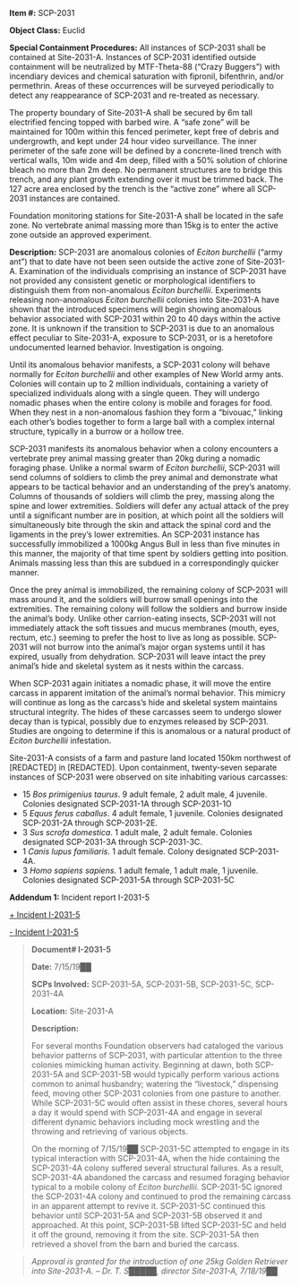 **Item #:** SCP-2031

**Object Class:** Euclid

**Special Containment Procedures:** All instances of SCP-2031 shall be contained at Site-2031-A. Instances of SCP-2031 identified outside containment will be neutralized by MTF-Theta-88 (“Crazy Buggers”) with incendiary devices and chemical saturation with fipronil, bifenthrin, and/or permethrin. Areas of these occurrences will be surveyed periodically to detect any reappearance of SCP-2031 and re-treated as necessary.

The property boundary of Site-2031-A shall be secured by 6m tall electrified fencing topped with barbed wire. A “safe zone” will be maintained for 100m within this fenced perimeter, kept free of debris and undergrowth, and kept under 24 hour video surveillance. The inner perimeter of the safe zone will be defined by a concrete-lined trench with vertical walls, 10m wide and 4m deep, filled with a 50% solution of chlorine bleach no more than 2m deep. No permanent structures are to bridge this trench, and any plant growth extending over it must be trimmed back. The 127 acre area enclosed by the trench is the “active zone” where all SCP-2031 instances are contained.

Foundation monitoring stations for Site-2031-A shall be located in the safe zone. No vertebrate animal massing more than 15kg is to enter the active zone outside an approved experiment.

**Description:** SCP-2031 are anomalous colonies of _Eciton burchellii_ (“army ant”) that to date have not been seen outside the active zone of Site-2031-A. Examination of the individuals comprising an instance of SCP-2031 have not provided any consistent genetic or morphological identifiers to distinguish them from non-anomalous _Eciton burchellii_. Experiments releasing non-anomalous _Eciton burchellii_ colonies into Site-2031-A have shown that the introduced specimens will begin showing anomalous behavior associated with SCP-2031 within 20 to 40 days within the active zone. It is unknown if the transition to SCP-2031 is due to an anomalous effect peculiar to Site-2031-A, exposure to SCP-2031, or is a heretofore undocumented learned behavior. Investigation is ongoing.

Until its anomalous behavior manifests, a SCP-2031 colony will behave normally for _Eciton burchellii_ and other examples of New World army ants. Colonies will contain up to 2 million individuals, containing a variety of specialized individuals along with a single queen. They will undergo nomadic phases when the entire colony is mobile and forages for food. When they nest in a non-anomalous fashion they form a “bivouac,” linking each other’s bodies together to form a large ball with a complex internal structure, typically in a burrow or a hollow tree.

SCP-2031 manifests its anomalous behavior when a colony encounters a vertebrate prey animal massing greater than 20kg during a nomadic foraging phase. Unlike a normal swarm of _Eciton burchellii_, SCP-2031 will send columns of soldiers to climb the prey animal and demonstrate what appears to be tactical behavior and an understanding of the prey’s anatomy. Columns of thousands of soldiers will climb the prey, massing along the spine and lower extremities. Soldiers will defer any actual attack of the prey until a significant number are in position, at which point all the soldiers will simultaneously bite through the skin and attack the spinal cord and the ligaments in the prey’s lower extremities. An SCP-2031 instance has successfully immobilized a 1000kg Angus Bull in less than five minutes in this manner, the majority of that time spent by soldiers getting into position. Animals massing less than this are subdued in a correspondingly quicker manner.

Once the prey animal is immobilized, the remaining colony of SCP-2031 will mass around it, and the soldiers will burrow small openings into the extremities. The remaining colony will follow the soldiers and burrow inside the animal’s body. Unlike other carrion-eating insects, SCP-2031 will not immediately attack the soft tissues and mucus membranes (mouth, eyes, rectum, etc.) seeming to prefer the host to live as long as possible. SCP-2031 will not burrow into the animal’s major organ systems until it has expired, usually from dehydration. SCP-2031 will leave intact the prey animal’s hide and skeletal system as it nests within the carcass.

When SCP-2031 again initiates a nomadic phase, it will move the entire carcass in apparent imitation of the animal’s normal behavior. This mimicry will continue as long as the carcass’s hide and skeletal system maintains structural integrity. The hides of these carcasses seem to undergo slower decay than is typical, possibly due to enzymes released by SCP-2031. Studies are ongoing to determine if this is anomalous or a natural product of _Eciton burchellii_ infestation.

Site-2031-A consists of a farm and pasture land located 150km northwest of \[REDACTED\] in \[REDACTED\]. Upon containment, twenty-seven separate instances of SCP-2031 were observed on site inhabiting various carcasses:

*   15 _Bos primigenius taurus_. 9 adult female, 2 adult male, 4 juvenile. Colonies designated SCP-2031-1A through SCP-2031-1O
*   5 _Equus ferus caballus_. 4 adult female, 1 juvenile. Colonies designated SCP-2031-2A through SCP-2031-2E.
*   3 _Sus scrofa domestica_. 1 adult male, 2 adult female. Colonies designated SCP-2031-3A through SCP-2031-3C.
*   1 _Canis lupus familiaris_. 1 adult female. Colony designated SCP-2031-4A.
*   3 _Homo sapiens sapiens_. 1 adult female, 1 adult male, 1 juvenile. Colonies designated SCP-2031-5A through SCP-2031-5C

**Addendum 1:** Incident report I-2031-5

[+ Incident I-2031-5](javascript:;)

[\- Incident I-2031-5](javascript:;)

> **Document# I-2031-5**
> 
> **Date:** 7/15/19██
> 
> **SCPs Involved:** SCP-2031-5A, SCP-2031-5B, SCP-2031-5C, SCP-2031-4A
> 
> **Location:** Site-2031-A
> 
> **Description:**
> 
> For several months Foundation observers had cataloged the various behavior patterns of SCP-2031, with particular attention to the three colonies mimicking human activity. Beginning at dawn, both SCP-2031-5A and SCP-2031-5B would typically perform various actions common to animal husbandry; watering the “livestock,” dispensing feed, moving other SCP-2031 colonies from one pasture to another. While SCP-2031-5C would often assist in these chores, several hours a day it would spend with SCP-2031-4A and engage in several different dynamic behaviors including mock wrestling and the throwing and retrieving of various objects.
> 
> On the morning of 7/15/19██ SCP-2031-5C attempted to engage in its typical interaction with SCP-2031-4A, when the hide containing the SCP-2031-4A colony suffered several structural failures. As a result, SCP-2031-4A abandoned the carcass and resumed foraging behavior typical to a mobile colony of _Eciton burchellii_. SCP-2031-5C ignored the SCP-2031-4A colony and continued to prod the remaining carcass in an apparent attempt to revive it. SCP-2031-5C continued this behavior until SCP-2031-5A and SCP-2031-5B observed it and approached. At this point, SCP-2031-5B lifted SCP-2031-5C and held it off the ground, removing it from the site. SCP-2031-5A then retrieved a shovel from the barn and buried the carcass.

> _Approval is granted for the introduction of one 25kg Golden Retriever into Site-2031-A. – Dr. T. S█████, director Site-2031-A, 7/18/19██_